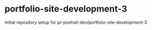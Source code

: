 # portfolio-site-development-3

Initial repository setup for pr-poehali-dev/portfolio-site-development-3